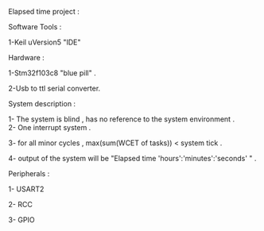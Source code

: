 Elapsed time project :

Software Tools :

1-Keil uVersion5 "IDE"


Hardware :

1-Stm32f103c8   "blue pill" .

2-Usb to ttl serial converter.


System description :

1- The system is blind , has no reference to the system environment .                                                                                          
2- One interrupt system .                                                 

3- for all minor cycles , max(sum(WCET of tasks)) < system tick .

4- output of the system will be "Elapsed time 'hours':'minutes':'seconds' " .


Peripherals :

1- USART2 

2- RCC 

3- GPIO 





